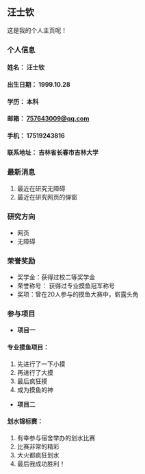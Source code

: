 ## 汪士钦
这是我的个人主页呢！

### 个人信息
#### 姓名： 汪士钦
#### 出生日期： 1999.10.28
#### 学历： 本科
#### 邮箱： 757643009@qq.com 
#### 手机： 17519243816
#### 联系地址： 吉林省长春市吉林大学

### 最新消息
1. 最近在研究无障碍
2. 最近在研究网页的弹窗

### 研究方向
- 网页
- 无障碍

### 荣誉奖励
- 奖学金：获得过校二等奖学金
- 荣誉称号： 获得过专业摸鱼冠军称号
- 奖项：曾在20人参与的摸鱼大赛中，崭露头角

### 参与项目
- **项目一**
#### 专业摸鱼项目：
1. 先进行了一下小摸
2. 再进行了大摸
3. 最后疯狂摸
4. 成为摸鱼的神
- **项目二**
#### 划水锦标赛：
1. 有幸参与宿舍举办的划水比赛
2. 比赛非常的精彩
3. 大火都疯狂划水
4. 最后我成功胜利！
